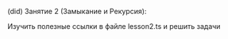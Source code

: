 (did) Занятие 2 (Замыкание и Рекурсия):

Изучить полезные ссылки в файле lesson2.ts и решить задачи


